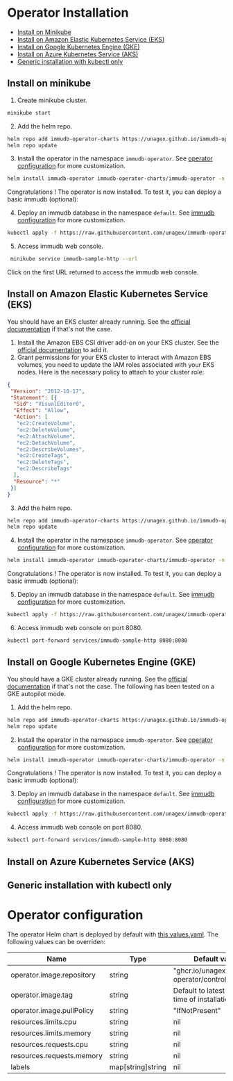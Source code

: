 # Operator Installation

- [Install on Minikube](#install-on-minikube)
- [Install on Amazon Elastic Kubernetes Service (EKS)](#install-on-amazon-elastic-kubernetes-service-eks)
- [Install on Google Kubernetes Engine (GKE)](#install-on-google-kubernetes-engine-gke)
- [Install on Azure Kubernetes Service (AKS)](#install-on-azure-kubernetes-service-aks)
- [Generic installation with kubectl only](#generic-installation-with-kubectl-only)

## Install on minikube

1. Create minikube cluster.
```bash
minikube start
```
2. Add the helm repo.
```bash
helm repo add immudb-operator-charts https://unagex.github.io/immudb-operator
helm repo update
```
3. Install the operator in the namespace `immudb-operator`. See [operator configuration](#operator-configuration) for more customization.
```bash
helm install immudb-operator immudb-operator-charts/immudb-operator -n immudb-operator --create-namespace
```
Congratulations ! The operator is now installed. To test it, you can deploy a basic immudb (optional):

4. Deploy an immudb database in the namespace `default`. See [immudb configuration](./configuration) for more customization.
```bash
kubectl apply -f https://raw.githubusercontent.com/unagex/immudb-operator/main/config/samples/v1_immudb.yaml
```
5. Access immudb web console.
```bash
 minikube service immudb-sample-http --url
```
Click on the first URL returned to access the immudb web console.

## Install on Amazon Elastic Kubernetes Service (EKS)

You should have an EKS cluster already running. See the [official documentation](https://docs.aws.amazon.com/eks/latest/userguide/create-cluster.html) if that's not the case.
1. Install the Amazon EBS CSI driver add-on on your EKS cluster. See the [official documentation](https://docs.aws.amazon.com/eks/latest/userguide/managing-ebs-csi.html) to add it.
2. Grant permissions for your EKS cluster to interact with Amazon EBS volumes, you need to update the IAM roles associated with your EKS nodes. Here is the necessary policy to attach to your cluster role:
```json
{
 "Version": "2012-10-17",
 "Statement": [{
  "Sid": "VisualEditor0",
  "Effect": "Allow",
  "Action": [
   "ec2:CreateVolume",
   "ec2:DeleteVolume",
   "ec2:AttachVolume",
   "ec2:DetachVolume",
   "ec2:DescribeVolumes",
   "ec2:CreateTags",
   "ec2:DeleteTags",
   "ec2:DescribeTags"
  ],
  "Resource": "*"
 }]
}
```
3. Add the helm repo.
```bash
helm repo add immudb-operator-charts https://unagex.github.io/immudb-operator
helm repo update
```
4. Install the operator in the namespace `immudb-operator`. See [operator configuration](#operator-configuration) for more customization.
```bash
helm install immudb-operator immudb-operator-charts/immudb-operator -n immudb-operator --create-namespace
```
Congratulations ! The operator is now installed. To test it, you can deploy a basic immudb (optional):

5. Deploy an immudb database in the namespace `default`. See [immudb configuration](./configuration) for more customization.
```bash
kubectl apply -f https://raw.githubusercontent.com/unagex/immudb-operator/main/config/samples/v1_immudb.yaml
```
6. Access immudb web console on port 8080.
```bash
kubectl port-forward services/immudb-sample-http 8080:8080
```

## Install on Google Kubernetes Engine (GKE)

You should have a GKE cluster already running. See the [official documentation](https://cloud.google.com/kubernetes-engine/docs/how-to/creating-a-zonal-cluster) if that's not the case. The following has been tested on a GKE autopilot mode.
1. Add the helm repo.
```bash
helm repo add immudb-operator-charts https://unagex.github.io/immudb-operator
helm repo update
```
2. Install the operator in the namespace `immudb-operator`. See [operator configuration](#operator-configuration) for more customization.
```bash
helm install immudb-operator immudb-operator-charts/immudb-operator -n immudb-operator --create-namespace
```
Congratulations ! The operator is now installed. To test it, you can deploy a basic immudb (optional):

3. Deploy an immudb database in the namespace `default`. See [immudb configuration](./configuration) for more customization.
```bash
kubectl apply -f https://raw.githubusercontent.com/unagex/immudb-operator/main/config/samples/v1_immudb.yaml
```
4. Access immudb web console on port 8080.
```bash
kubectl port-forward services/immudb-sample-http 8080:8080
```

## Install on Azure Kubernetes Service (AKS)

## Generic installation with kubectl only

# Operator configuration

The operator Helm chart is deployed by default with [this values.yaml](/charts/operator/values.yaml). The following values can be overriden:

| Name | Type | Default value
| --- | --- | --- |
| operator.image.repository | string | "ghcr.io/unagex/immudb-operator/controller" |
| operator.image.tag | string | Default to latest version at time of installation. |
| operator.image.pullPolicy | string | "IfNotPresent" |
| resources.limits.cpu | string | nil |
| resources.limits.memory | string | nil |
| resources.requests.cpu | string | nil |
| resources.requests.memory | string | nil |
| labels | map[string]string | nil |
